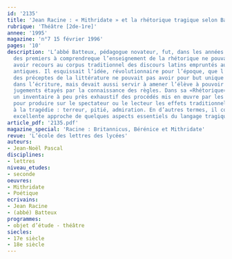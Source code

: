 ```yaml
---
id: '2135'
title: 'Jean Racine : « Mithridate » et la rhétorique tragique selon Batteux'
rubrique: 'Théâtre [2de-1re]'
annee: '1995'
magazine: 'n°7 15 février 1996'
pages: '10'
description: 'L’abbé Batteux, pédagogue novateur, fut, dans les années 1750, l’un
  des premiers à comprendreque l’enseignement de la rhétorique ne pouvait indéfiniment
  avoir recours au corpus traditionnel des discours latins empruntés aux historiens
  antiques. Il esquissait l’idée, révolutionnaire pour l’époque, que l’apprentissage
  des préceptes de la littérature ne pouvait pas avoir pour but unique leur réinvestissement
  dans l’écriture, mais devait aussi servir à amener l’élève à pouvoir formuler des
  jugements étayés par la connaissance des règles. Dans sa «Rhétorique», il présente
  un inventaire à peu près exhaustif des procédés mis en œuvre par les dramaturges
  pour produire sur le spectateur ou le lecteur les effets traditionnellement attribués
  à la tragédie : terreur, pitié, admiration. En d’autres termes, il constitue une
  excellente approche de quelques aspects essentiels du langage tragique. '
article_pdf: '2135.pdf'
magazine_special: 'Racine : Britannicus, Bérénice et Mithridate'
revue: 'L’école des lettres des lycées'
auteurs:
- Jean-Noël Pascal
disciplines:
- lettres
niveau_etudes:
- seconde
oeuvres:
- Mithridate
- Poétique
ecrivains:
- Jean Racine
- (abbé) Batteux
programmes:
- objet d’étude - théâtre
siecles:
- 17e siècle
- 18e siècle
---
```

